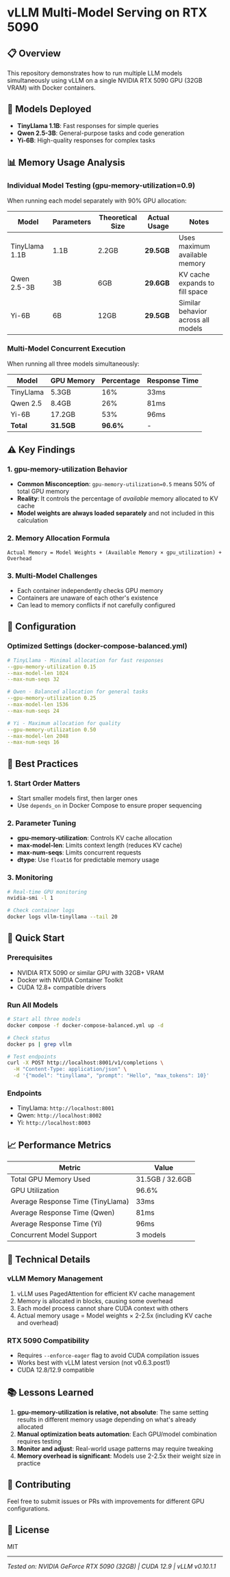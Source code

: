 # vLLM Multi-Model Serving on RTX 5090

## 📋 Overview
This repository demonstrates how to run multiple LLM models simultaneously using vLLM on a single NVIDIA RTX 5090 GPU (32GB VRAM) with Docker containers.

## 🚀 Models Deployed
- **TinyLlama 1.1B**: Fast responses for simple queries
- **Qwen 2.5-3B**: General-purpose tasks and code generation
- **Yi-6B**: High-quality responses for complex tasks

## 📊 Memory Usage Analysis

### Individual Model Testing (gpu-memory-utilization=0.9)
When running each model separately with 90% GPU allocation:

| Model | Parameters | Theoretical Size | Actual Usage | Notes |
|-------|------------|-----------------|--------------|-------|
| TinyLlama 1.1B | 1.1B | 2.2GB | **29.5GB** | Uses maximum available memory |
| Qwen 2.5-3B | 3B | 6GB | **29.6GB** | KV cache expands to fill space |
| Yi-6B | 6B | 12GB | **29.5GB** | Similar behavior across all models |

### Multi-Model Concurrent Execution
When running all three models simultaneously:

| Model | GPU Memory | Percentage | Response Time |
|-------|------------|------------|---------------|
| TinyLlama | 5.3GB | 16% | 33ms |
| Qwen 2.5 | 8.4GB | 26% | 81ms |
| Yi-6B | 17.2GB | 53% | 96ms |
| **Total** | **31.5GB** | **96.6%** | - |

## ⚠️ Key Findings

### 1. gpu-memory-utilization Behavior
- **Common Misconception**: `gpu-memory-utilization=0.5` means 50% of total GPU memory
- **Reality**: It controls the percentage of *available* memory allocated to KV cache
- **Model weights are always loaded separately** and not included in this calculation

### 2. Memory Allocation Formula
```
Actual Memory = Model Weights + (Available Memory × gpu_utilization) + Overhead
```

### 3. Multi-Model Challenges
- Each container independently checks GPU memory
- Containers are unaware of each other's existence
- Can lead to memory conflicts if not carefully configured

## 🔧 Configuration

### Optimized Settings (docker-compose-balanced.yml)
```yaml
# TinyLlama - Minimal allocation for fast responses
--gpu-memory-utilization 0.15
--max-model-len 1024
--max-num-seqs 32

# Qwen - Balanced allocation for general tasks
--gpu-memory-utilization 0.25
--max-model-len 1536
--max-num-seqs 24

# Yi - Maximum allocation for quality
--gpu-memory-utilization 0.50
--max-model-len 2048
--max-num-seqs 16
```

## 📝 Best Practices

### 1. Start Order Matters
- Start smaller models first, then larger ones
- Use `depends_on` in Docker Compose to ensure proper sequencing

### 2. Parameter Tuning
- **gpu-memory-utilization**: Controls KV cache allocation
- **max-model-len**: Limits context length (reduces KV cache)
- **max-num-seqs**: Limits concurrent requests
- **dtype**: Use `float16` for predictable memory usage

### 3. Monitoring
```bash
# Real-time GPU monitoring
nvidia-smi -l 1

# Check container logs
docker logs vllm-tinyllama --tail 20
```

## 🚀 Quick Start

### Prerequisites
- NVIDIA RTX 5090 or similar GPU with 32GB+ VRAM
- Docker with NVIDIA Container Toolkit
- CUDA 12.8+ compatible drivers

### Run All Models
```bash
# Start all three models
docker compose -f docker-compose-balanced.yml up -d

# Check status
docker ps | grep vllm

# Test endpoints
curl -X POST http://localhost:8001/v1/completions \
  -H "Content-Type: application/json" \
  -d '{"model": "tinyllama", "prompt": "Hello", "max_tokens": 10}'
```

### Endpoints
- TinyLlama: `http://localhost:8001`
- Qwen: `http://localhost:8002`
- Yi: `http://localhost:8003`

## 📈 Performance Metrics

| Metric | Value |
|--------|-------|
| Total GPU Memory Used | 31.5GB / 32.6GB |
| GPU Utilization | 96.6% |
| Average Response Time (TinyLlama) | 33ms |
| Average Response Time (Qwen) | 81ms |
| Average Response Time (Yi) | 96ms |
| Concurrent Model Support | 3 models |

## 🔬 Technical Details

### vLLM Memory Management
1. vLLM uses PagedAttention for efficient KV cache management
2. Memory is allocated in blocks, causing some overhead
3. Each model process cannot share CUDA context with others
4. Actual memory usage = Model weights × 2-2.5x (including KV cache and overhead)

### RTX 5090 Compatibility
- Requires `--enforce-eager` flag to avoid CUDA compilation issues
- Works best with vLLM latest version (not v0.6.3.post1)
- CUDA 12.8/12.9 compatible

## 📚 Lessons Learned

1. **gpu-memory-utilization is relative, not absolute**: The same setting results in different memory usage depending on what's already allocated
2. **Manual optimization beats automation**: Each GPU/model combination requires testing
3. **Monitor and adjust**: Real-world usage patterns may require tweaking
4. **Memory overhead is significant**: Models use 2-2.5x their weight size in practice

## 🤝 Contributing
Feel free to submit issues or PRs with improvements for different GPU configurations.

## 📄 License
MIT

---
*Tested on: NVIDIA GeForce RTX 5090 (32GB) | CUDA 12.9 | vLLM v0.10.1.1*